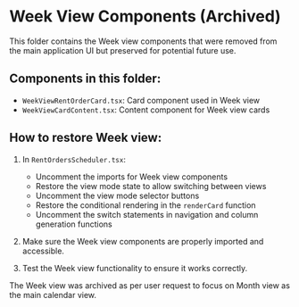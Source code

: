 # Week View Components (Archived)

This folder contains the Week view components that were removed from the main application UI but preserved for potential future use.

## Components in this folder:

- `WeekViewRentOrderCard.tsx`: Card component used in Week view
- `WeekViewCardContent.tsx`: Content component for Week view cards

## How to restore Week view:

1. In `RentOrdersScheduler.tsx`:
   - Uncomment the imports for Week view components
   - Restore the view mode state to allow switching between views
   - Uncomment the view mode selector buttons
   - Restore the conditional rendering in the `renderCard` function
   - Uncomment the switch statements in navigation and column generation functions

2. Make sure the Week view components are properly imported and accessible.

3. Test the Week view functionality to ensure it works correctly.

The Week view was archived as per user request to focus on Month view as the main calendar view.
